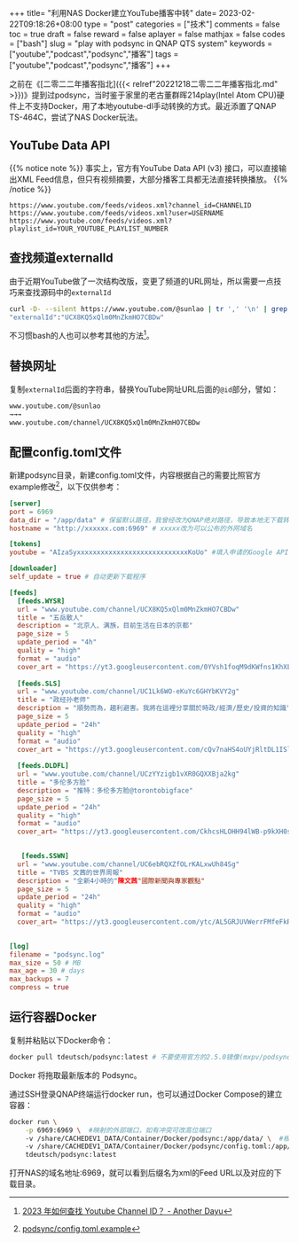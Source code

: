 +++
title= "利用NAS Docker建立YouTube播客中转"
date= 2023-02-22T09:18:26+08:00
type = "post"
categories = ["技术"]
comments = false
toc = true
draft = false
reward = false
aplayer = false
mathjax = false
codes = ["bash"]
slug = "play with podsync in QNAP QTS system"
keywords = ["youtube","podcast","podsync","播客"]
tags = ["youtube","podcast","podsync","播客"]
+++

之前在《[二零二二年播客指北]({{< relref"20221218二零二二年播客指北.md" >}})》提到过podsync，当时鉴于家里的老古董群晖214play(Intel Atom CPU)硬件上不支持Docker，用了本地youtube-dl手动转换的方式。最近添置了QNAP TS-464C，尝试了NAS Docker玩法。

## YouTube Data API

{{% notice note %}}
事实上，官方有YouTube Data API (v3) 接口，可以直接输出XML Feed信息，但只有视频摘要，大部分播客工具都无法直接转换播放。
{{% /notice %}}

```
https://www.youtube.com/feeds/videos.xml?channel_id=CHANNELID
https://www.youtube.com/feeds/videos.xml?user=USERNAME
https://www.youtube.com/feeds/videos.xml?playlist_id=YOUR_YOUTUBE_PLAYLIST_NUMBER
```
<!--more-->

## 查找频道externalId

由于近期YouTube做了一次结构改版，变更了频道的URL网址，所以需要一点技巧来查找源码中的`externalId`

```bash
curl -D- --silent https://www.youtube.com/@sunlao | tr ',' '\n' | grep "externalId" 
"externalId":"UCX8KQ5xQlm0MnZkmHO7CBDw"
```
不习惯bash的人也可以参考其他的方法[^1]。

## 替换网址

复制`externalId`后面的字符串，替换YouTube网址URL后面的`@id`部分，譬如：

```bash
www.youtube.com/@sunlao
→→→
www.youtube.com/channel/UCX8KQ5xQlm0MnZkmHO7CBDw
```

## 配置config.toml文件

新建podsync目录，新建config.toml文件，内容根据自己的需要比照官方example修改[^2]，以下仅供参考：

```toml
[server]
port = 6969
data_dir = "/app/data" # 保留默认路径，我曾经改为QNAP绝对路径，导致本地无下载转换文档，播放出错。
hostname = "http://xxxxxx.com:6969" # xxxxx改为可以公布的外网域名

[tokens]
youtube = "AIzaSyxxxxxxxxxxxxxxxxxxxxxxxxxxxxKoUo" #填入申请的Google API Key，注意：每日有配额限制

[downloader]
self_update = true # 自动更新下载程序

[feeds]
  [feeds.WYSR]
  url = "www.youtube.com/channel/UCX8KQ5xQlm0MnZkmHO7CBDw"
  title = "五岳散人"
  description = "北京人、满族，目前生活在日本的京都"
  page_size = 5
  update_period = "4h"
  quality = "high"
  format = "audio"
  cover_art = "https://yt3.googleusercontent.com/0YVsh1foqM9dKWfns1KhXLwtSeO-4P23cHsckNPUuEpGsM6CO5SMpGP-chr7L_UHo5iBJygcLv4=s176-c-k-c0x00ffffff-no-rj"
 
  [feeds.SLS]
  url = "www.youtube.com/channel/UC1Lk6WO-eKuYc6GHYbKVY2g"
  title = "政经孙老师"
  description = "順勢而為，趨利避害。我將在這裡分享關於時政/經濟/歷史/投資的知識"
  page_size = 5
  update_period = "24h"
  quality = "high"
  format = "audio"
  cover_art = "https://yt3.googleusercontent.com/cQv7naHS4oUYjRltDL1ISldrs_2bDo_yIPUM2aoo4ZTeDmE-rHAkF6xhrzqnP7th0J28oxhGRw=s176-c-k-c0x00ffffff-no-rj"
  
  [feeds.DLDFL]
  url = "www.youtube.com/channel/UCzYYzigb1vXR0GQXXBja2kg"
  title = "多伦多方脸"
  description = "推特：多伦多方脸@torontobigface"  
  page_size = 5
  update_period = "24h"
  quality = "high"
  format = "audio"
  cover_art= "https://yt3.googleusercontent.com/CkhcsHLOHH94lWB-p9kXH0sQ4DA527KXd35tKnYCpRu2reuQjDx2AKvjSZtats3AgNOzAFxf6w=s176-c-k-c0x00ffffff-no-rj"

 
   [feeds.SSWN]
  url = "www.youtube.com/channel/UC6ebRQXZfOLrKALxwUh84Sg"
  title = "TVBS 文茜的世界周報"
  description = "全新4小時的"陳文茜"國際新聞與專家觀點"  
  page_size = 5
  update_period = "24h"
  quality = "high"
  format = "audio"
  cover_art= "https://yt3.googleusercontent.com/ytc/AL5GRJUVWerrFMfeFkR7_H6QAQXZ-jyweBLhQtiWAOKV=s176-c-k-c0x00ffffff-no-rj"

  
[log]
filename = "podsync.log"
max_size = 50 # MB
max_age = 30 # days
max_backups = 7
compress = true
```

## 运行容器Docker

复制并粘贴以下Docker命令：

```bash
docker pull tdeutsch/podsync:latest # 不要使用官方的2.5.0镜像(mxpv/podsync:latest)，会报错 
```
Docker 将拖取最新版本的 Podsync。

通过SSH登录QNAP终端运行docker run，也可以通过Docker Compose的建立容器：

```bash
docker run \
    -p 6969:6969 \  #映射的外部端口，如有冲突可改高位端口
    -v /share/CACHEDEV1_DATA/Container/Docker/podsync:/app/data/ \  #根据自己的文件夹路径来映射，冒号后面建议使用默认参数
    -v /share/CACHEDEV1_DATA/Container/Docker/podsync/config.toml:/app/config.toml \ #根据自己的文件夹路径来映射，冒号后面建议使用默认参数
    tdeutsch/podsync:latest
```

打开NAS的域名地址:6969，就可以看到后缀名为xml的Feed URL以及对应的下载目录。

[^1]: [2023 年如何查找 Youtube Channel ID？ - Another Dayu](https://anotherdayu.com/2023/4530/)
[^2]: [podsync/config.toml.example](https://github.com/mxpv/podsync/blob/main/config.toml.example)